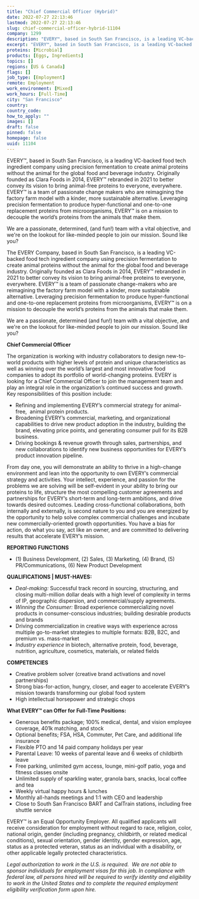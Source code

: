 ```yaml
---
title: "Chief Commercial Officer (Hybrid)"
date: 2022-07-27 22:13:46
lastmod: 2022-07-27 22:13:46
slug: chief-commercial-officer-hybrid-11104
company: 1299
description: "EVERY™, based in South San Francisco, is a leading VC-backed food tech ingredient company using precision fermentation to create animal proteins without the animal for the global food and beverage industry. Originally founded as Clara Foods in 2014, EVERY™ rebranded in 2021 to better convey its vision to bring animal-free proteins to everyone, everywhere. EVERY™ is a team of passionate change makers who are reimagining the factory farm model with a kinder, more sustainable alternative."
excerpt: "EVERY™, based in South San Francisco, is a leading VC-backed food tech ingredient company using precision fermentation to create animal proteins without the animal for the global food and beverage industry. Originally founded as Clara Foods in 2014, EVERY™ rebranded in 2021 to better convey its vision to bring animal-free proteins to everyone, everywhere. EVERY™ is a team of passionate change makers who are reimagining the factory farm model with a kinder, more sustainable alternative."
proteins: [Microbial]
products: [Eggs, Ingredients]
topics: []
regions: [US & Canada]
flags: []
job_type: [Employment]
remote: Employment
work_environment: [Mixed]
work_hours: [Full-Time]
city: "San Francisco"
country: 
country_code: 
how_to_apply: ""
images: []
draft: false
pinned: false
homepage: false
uuid: 11104
---
```

<p>EVERY™, based in South San Francisco, is a leading VC-backed food tech ingredient company using precision fermentation to create animal proteins without the animal for the global food and beverage industry. Originally founded as Clara Foods in 2014, EVERY™ rebranded in 2021 to better convey its vision to bring animal-free proteins to everyone, everywhere. EVERY™ is a team of passionate change makers who are reimagining the factory farm model with a kinder, more sustainable alternative. Leveraging precision fermentation to produce hyper-functional and one-to-one replacement proteins from microorganisms, EVERY™ is on a mission to decouple the world’s proteins from the animals that make them.</p>
<p>We are a passionate, determined, (and fun!) team with a vital objective, and we're on the lookout for like-minded people to join our mission. Sound like you?</p>
<p>The EVERY Company, based in South San Francisco, is a leading VC-backed food tech ingredient company using precision fermentation to create animal proteins without the animal for the global food and beverage industry. Originally founded as Clara Foods in 2014, EVERY™ rebranded in 2021 to better convey its vision to bring animal-free proteins to everyone, everywhere. EVERY™ is a team of passionate change-makers who are reimagining the factory farm model with a kinder, more sustainable alternative. Leveraging precision fermentation to produce hyper-functional and one-to-one replacement proteins from microorganisms, EVERY™ is on a mission to decouple the world’s proteins from the animals that make them.</p>
<p>We are a passionate, determined (and fun!) team with a vital objective, and we're on the lookout for like-minded people to join our mission. Sound like you?</p>
<p><strong>Chief</strong><strong> Commercial Officer </strong></p>
<p>The organization is working with industry collaborators to design new-to-world products with higher levels of protein and unique characteristics as well as winning over the world’s largest and most innovative food companies to adopt its portfolio of world-changing proteins. EVERY is looking for a Chief Commercial Officer to join the management team and play an integral role in the organization’s continued success and growth. Key responsibilities of this position include: </p>
<ul>
<li>Refining and implementing EVERY’s commercial strategy for animal-free,  animal protein products.  </li>
<li>Broadening EVERY’s commercial, marketing, and organizational capabilities to drive new product adoption in the industry, building the brand, elevating price points, and generating consumer pull for its B2B business.</li>
<li>Driving bookings & revenue growth through sales, partnerships, and new collaborations to identify new business opportunities for EVERY’s product innovation pipeline.  </li>
</ul>
<p>From day one, you will demonstrate an ability to thrive in a high-change environment and lean into the opportunity to own EVERY’s commercial strategy and activities. Your intellect, experience, and passion for the problems we are solving will be self-evident in your ability to bring our proteins to life, structure the most compelling customer agreements and partnerships for EVERY’s short-term and long-term ambitions, and drive towards desired outcomes. Leading cross-functional collaborations, both internally and externally, is second nature to you and you are energized by the opportunity to help solve complex commercial challenges and incubate new commercially-oriented growth opportunities. You have a bias for action, do what you say, act like an owner, and are committed to delivering results that accelerate EVERY’s mission.</p>
<p><strong>REPORTING FUNCTIONS</strong></p>
<ul>
<li>(1) Business Development, (2) Sales, (3) Marketing, (4) Brand, (5) PR/Communications, (6) New Product Development</li>
</ul>
<p><strong>QUALIFICATIONS | MUST-HAVES:</strong></p>
<ul>
<li><em>Deal-making:</em> Successful track record in sourcing, structuring, and closing multi-million dollar deals with a high level of complexity in terms of IP, geographic dispersion, and commercial/supply agreements.  </li>
<li><em>Winning the Consumer:</em> Broad experience commercializing novel products in consumer-conscious industries; building desirable products and brands</li>
<li>Driving commercialization in creative ways with experience across multiple go-to-market strategies to multiple formats: B2B, B2C, and premium vs. mass-market</li>
<li><em>Industry experience</em> in biotech, alternative protein, food, beverage, nutrition, agriculture, cosmetics, materials, or related fields</li>
</ul>
<p><strong>COMPETENCIES</strong></p>
<ul>
<li>Creative problem solver (creative brand activations and novel partnerships)</li>
<li>Strong bias-for-action, hungry, closer, and eager to accelerate EVERY’s mission towards transforming our global food system </li>
<li>High intellectual horsepower and strategic chops</li>
</ul>
<p><strong>What EVERY™ can Offer for Full-Time Positions:</strong></p>
<ul>
<li>Generous benefits package; 100% medical, dental, and vision employee coverage, 401k matching, and stock</li>
<li>Optional benefits; FSA, HSA, Commuter, Pet Care, and additional life insurance</li>
<li>Flexible PTO and 14 paid company holidays per year</li>
<li>Parental Leave: 10 weeks of parental leave and 6 weeks of childbirth leave</li>
<li>Free parking, unlimited gym access, lounge, mini-golf patio, yoga and fitness classes onsite</li>
<li>Unlimited supply of sparkling water, granola bars, snacks, local coffee and tea</li>
<li>Weekly virtual happy hours & lunches</li>
<li>Monthly all-hands meetings and 1:1 with CEO and leadership</li>
<li>Close to South San Francisco BART and CalTrain stations, including free shuttle service</li>
</ul>
<p>EVERY™ is an Equal Opportunity Employer. All qualified applicants will receive consideration for employment without regard to race, religion, color, national origin, gender (including pregnancy, childbirth, or related medical conditions), sexual orientation, gender identity, gender expression, age, status as a protected veteran, status as an individual with a disability, or other applicable legally protected characteristics.</p>
<p><em>Legal authorization to work in the U.S. is required.  We are not able to sponsor individuals for employment visas for this job. </em><em>In compliance with federal law, all persons hired will be required to verify identity and eligibility to work in the United States and to complete the required employment eligibility verification form upon hire.</em></p>
